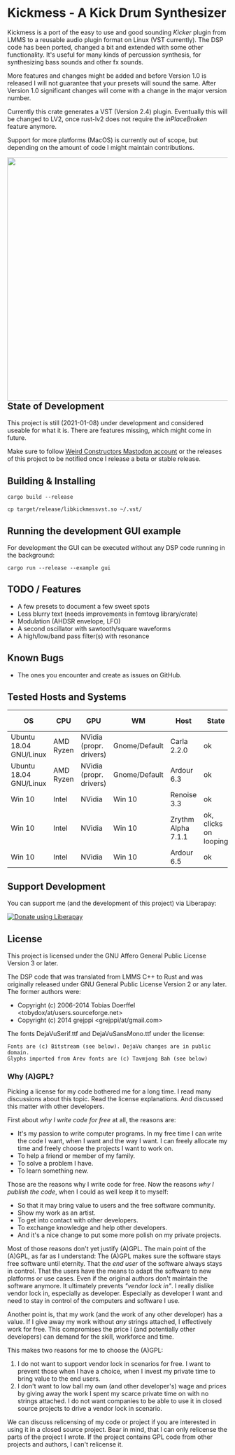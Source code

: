# Kickmess - A Kick Drum Synthesizer

Kickmess is a port of the easy to use and good sounding _Kicker_ plugin from
LMMS to a reusable audio plugin format on Linux (VST currently). The DSP code
has been ported, changed a bit and extended with some other functionality.
It's useful for many kinds of percussion synthesis, for synthesizing
bass sounds and other fx sounds.

More features and changes might be added and before Version 1.0 is released I
will not guarantee that your presets will sound the same. After Version 1.0
significant changes will come with a change in the major version number.

Currently this crate generates a VST (Version 2.4) plugin. Eventually this will
be changed to LV2, once rust-lv2 does not require the _inPlaceBroken_ feature
anymore.

Support for more platforms (MacOS) is currently out of scope, but depending on
the amount of code I might maintain contributions.

<a href="http://m8geil.de/data/git/kickmess/res/screenshot1.png">
<img align="left" width="811" height="556" src="http://m8geil.de/data/git/kickmess/res/screenshot1.png">
</a>

## State of Development

This project is still (2021-01-08) under development and considered
useable for what it is. There are features missing, which might come
in future.

Make sure to follow [Weird Constructors Mastodon
account](https://mastodon.online/web/accounts/150371) or the releases of this
project to be notified once I release a beta or stable release.

## Building & Installing

    cargo build --release

    cp target/release/libkickmessvst.so ~/.vst/

## Running the development GUI example

For development the GUI can be executed without any DSP code running
in the background:

    cargo run --release --example gui

## TODO / Features

* A few presets to document a few sweet spots
* Less blurry text (needs improvements in femtovg library/crate)
* Modulation (AHDSR envelope, LFO)
* A second oscillator with sawtooth/square waveforms
* A high/low/band pass filter(s) with resonance

## Known Bugs

* The ones you encounter and create as issues on GitHub.

## Tested Hosts and Systems

| OS | CPU | GPU | WM | Host | State | Date Tested |
|----|-----|-----|----|------|-------|-------------|
| Ubuntu 18.04 GNU/Linux | AMD Ryzen | NVidia (propr. drivers) | Gnome/Default  | Carla 2.2.0        | ok                    | 2021-01-06 |
| Ubuntu 18.04 GNU/Linux | AMD Ryzen | NVidia (propr. drivers) | Gnome/Default  | Ardour 6.3         | ok                    |            |
| Win 10                 | Intel     | NVidia                  | Win 10         | Renoise 3.3        | ok                    | 2021-01-06 |
| Win 10                 | Intel     | NVidia                  | Win 10         | Zrythm Alpha 7.1.1 | ok, clicks on looping | 2021-01-06 |
| Win 10                 | Intel     | NVidia                  | Win 10         | Ardour 6.5         | ok                    | 2021-01-06 |

## Support Development

You can support me (and the development of this project) via Liberapay:

<a href="https://liberapay.com/WeirdConstructor/donate"><img alt="Donate using Liberapay" src="https://liberapay.com/assets/widgets/donate.svg"></a>

## License

This project is licensed under the GNU Affero General Public License Version 3 or
later.

The DSP code that was translated from LMMS C++ to Rust and was originally
released under GNU General Public License Version 2 or any later.
The former authors were:

* Copyright (c) 2006-2014 Tobias Doerffel <tobydox/at/users.sourceforge.net>
* Copyright (c) 2014 grejppi <grejppi/at/gmail.com>

The fonts DejaVuSerif.ttf and DejaVuSansMono.ttf under the license:

    Fonts are (c) Bitstream (see below). DejaVu changes are in public domain.
    Glyphs imported from Arev fonts are (c) Tavmjong Bah (see below)

### Why (A)GPL?

Picking a license for my code bothered me for a long time. I read many
discussions about this topic. Read the license explanations. And discussed
this matter with other developers.

First about _why I write code for free_ at all, the reasons are:

- It's my passion to write computer programs. In my free time I can
write the code I want, when I want and the way I want. I can freely
allocate my time and freely choose the projects I want to work on.
- To help a friend or member of my family.
- To solve a problem I have.
- To learn something new.

Those are the reasons why I write code for free. Now the reasons
_why I publish the code_, when I could as well keep it to myself:

- So that it may bring value to users and the free software community.
- Show my work as an artist.
- To get into contact with other developers.
- To exchange knowledge and help other developers.
- And it's a nice change to put some more polish on my private projects.

Most of those reasons don't yet justify (A)GPL. The main point of the (A)GPL, as far
as I understand: The (A)GPL makes sure the software stays free software until
eternity. That the _end user_ of the software always stays in control. That the users
have the means to adapt the software to new platforms or use cases.
Even if the original authors don't maintain the software anymore.
It ultimately prevents _"vendor lock in"_. I really dislike vendor lock in,
especially as developer. Especially as developer I want and need to stay
in control of the computers and software I use.

Another point is, that my work (and the work of any other developer) has a
value. If I give away my work without _any_ strings attached, I effectively
work for free. This compromises the price I (and potentially other developers)
can demand for the skill, workforce and time.

This makes two reasons for me to choose the (A)GPL:

1. I do not want to support vendor lock in scenarios for free.
   I want to prevent those when I have a choice, when I invest my private
   time to bring value to the end users.
2. I don't want to low ball my own (and other developer's) wage and prices
   by giving away the work I spent my scarce private time on with no strings
   attached. I do not want companies to be able to use it in closed source
   projects to drive a vendor lock in scenario.

We can discuss relicensing of my code or project if you are interested in using
it in a closed source project. Bear in mind, that I can only relicense the
parts of the project I wrote. If the project contains GPL code from other
projects and authors, I can't relicense it.
